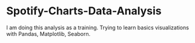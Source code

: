 # Spotify-Charts-Data-Analysis
I am doing this analysis as a training. Trying to learn basics visualizations with Pandas, Matplotlib, Seaborn. 
